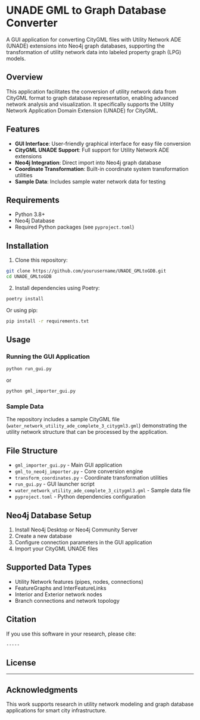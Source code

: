 # UNADE GML to Graph Database Converter

A GUI application for converting CityGML files with Utility Network ADE (UNADE) extensions into Neo4j graph databases, supporting the transformation of utility network data into labeled property graph (LPG) models.

## Overview

This application facilitates the conversion of utility network data from CityGML format to graph database representation, enabling advanced network analysis and visualization. It specifically supports the Utility Network Application Domain Extension (UNADE) for CityGML.

## Features

- **GUI Interface**: User-friendly graphical interface for easy file conversion
- **CityGML UNADE Support**: Full support for Utility Network ADE extensions
- **Neo4j Integration**: Direct import into Neo4j graph database
- **Coordinate Transformation**: Built-in coordinate system transformation utilities
- **Sample Data**: Includes sample water network data for testing

## Requirements

- Python 3.8+
- Neo4j Database
- Required Python packages (see `pyproject.toml`)

## Installation

1. Clone this repository:
```bash
git clone https://github.com/yourusername/UNADE_GMLtoGDB.git
cd UNADE_GMLtoGDB
```

2. Install dependencies using Poetry:
```bash
poetry install
```

Or using pip:
```bash
pip install -r requirements.txt
```

## Usage

### Running the GUI Application

```bash
python run_gui.py
```

or

```bash
python gml_importer_gui.py
```

### Sample Data

The repository includes a sample CityGML file (`water_network_utility_ade_complete_3_citygml3.gml`) demonstrating the utility network structure that can be processed by the application.

## File Structure

- `gml_importer_gui.py` - Main GUI application
- `gml_to_neo4j_importer.py` - Core conversion engine
- `transform_coordinates.py` - Coordinate transformation utilities
- `run_gui.py` - GUI launcher script
- `water_network_utility_ade_complete_3_citygml3.gml` - Sample data file
- `pyproject.toml` - Python dependencies configuration

## Neo4j Database Setup

1. Install Neo4j Desktop or Neo4j Community Server
2. Create a new database
3. Configure connection parameters in the GUI application
4. Import your CityGML UNADE files

## Supported Data Types

- Utility Network features (pipes, nodes, connections)
- FeatureGraphs and InterFeatureLinks
- Interior and Exterior network nodes
- Branch connections and network topology

## Citation

If you use this software in your research, please cite:

```
-----
```

## License

---
## Acknowledgments

This work supports research in utility network modeling and graph database applications for smart city infrastructure.
